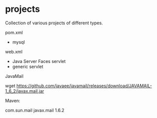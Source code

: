 # projects
Collection of various projects of different types.

pom.xml
- mysql

web.xml
- Java Server Faces servlet
- generic servlet

JavaMail

wget https://github.com/javaee/javamail/releases/download/JAVAMAIL-1_6_2/javax.mail.jar

Maven:

<dependencies>
  <dependency>
    <groupId>com.sun.mail</groupId>
    <artifactId>javax.mail</artifactId>
    <version>1.6.2</version>
  </dependency>
</dependencies>
